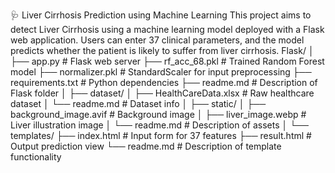 🩺 Liver Cirrhosis Prediction using Machine Learning
This project aims to detect Liver Cirrhosis using a machine learning model deployed with a Flask web application. Users can enter 37 clinical parameters, and the model predicts whether the patient is likely to suffer from liver cirrhosis.
Flask/
│
├── app.py                      # Flask web server
├── rf_acc_68.pkl               # Trained Random Forest model
├── normalizer.pkl              # StandardScaler for input preprocessing
├── requirements.txt            # Python dependencies
├── readme.md                   # Description of Flask folder
│
├── dataset/
│   ├── HealthCareData.xlsx     # Raw healthcare dataset
│   └── readme.md               # Dataset info
│
├── static/
│   ├── background_image.avif   # Background image
│   ├── liver_image.webp        # Liver illustration image
│   └── readme.md               # Description of assets
│
└── templates/
    ├── index.html              # Input form for 37 features
    ├── result.html             # Output prediction view
    └── readme.md               # Description of template functionality

